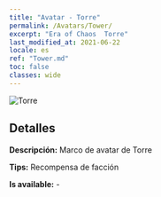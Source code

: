 ```yaml
---
title: "Avatar - Torre"
permalink: /Avatars/Tower/
excerpt: "Era of Chaos  Torre"
last_modified_at: 2021-06-22
locale: es
ref: "Tower.md"
toc: false
classes: wide
---
```

 ![Torre](/images/a/avatarFrame_5.png)

## Detalles

 **Descripción:** Marco de avatar de Torre 

 **Tips:** Recompensa de facción 

 **Is available:**  - 

